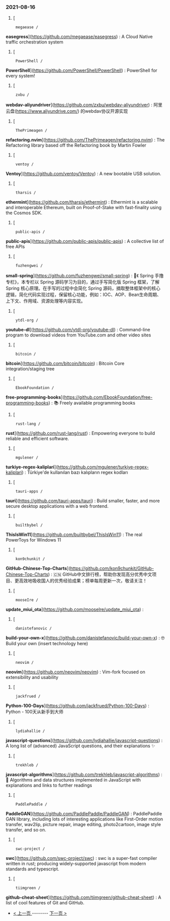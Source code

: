 ### 2021-08-16 
1. [
    

        megaease /
**easegress**](https://github.com/megaease/easegress) : A Cloud Native traffic orchestration system
1. [
    

        PowerShell /
**PowerShell**](https://github.com/PowerShell/PowerShell) : PowerShell for every system!
1. [
    

        zxbu /
**webdav-aliyundriver**](https://github.com/zxbu/webdav-aliyundriver) : 阿里云盘(https://www.aliyundrive.com/) 的webdav协议开源实现
1. [
    

        ThePrimeagen /
**refactoring.nvim**](https://github.com/ThePrimeagen/refactoring.nvim) : The Refactoring library based off the Refactoring book by Martin Fowler
1. [
    

        ventoy /
**Ventoy**](https://github.com/ventoy/Ventoy) : A new bootable USB solution.
1. [
    

        tharsis /
**ethermint**](https://github.com/tharsis/ethermint) : Ethermint is a scalable and interoperable Ethereum, built on Proof-of-Stake with fast-finality using the Cosmos SDK.
1. [
    

        public-apis /
**public-apis**](https://github.com/public-apis/public-apis) : A collective list of free APIs
1. [
    

        fuzhengwei /
**small-spring**](https://github.com/fuzhengwei/small-spring) : 🌱《 Spring 手撸专栏》，本专栏以 Spring 源码学习为目的，通过手写简化版 Spring 框架，了解 Spring 核心原理。在手写的过程中会简化 Spring 源码，摘取整体框架中的核心逻辑，简化代码实现过程，保留核心功能，例如：IOC、AOP、Bean生命周期、上下文、作用域、资源处理等内容实现。
1. [
    

        ytdl-org /
**youtube-dl**](https://github.com/ytdl-org/youtube-dl) : Command-line program to download videos from YouTube.com and other video sites
1. [
    

        bitcoin /
**bitcoin**](https://github.com/bitcoin/bitcoin) : Bitcoin Core integration/staging tree
1. [
    

        EbookFoundation /
**free-programming-books**](https://github.com/EbookFoundation/free-programming-books) : 📚 Freely available programming books
1. [
    

        rust-lang /
**rust**](https://github.com/rust-lang/rust) : Empowering everyone to build reliable and efficient software.
1. [
    

        mgulener /
**turkiye-regex-kaliplari**](https://github.com/mgulener/turkiye-regex-kaliplari) : Türkiye'de kullanılan bazı kalıpların regex kodları
1. [
    

        tauri-apps /
**tauri**](https://github.com/tauri-apps/tauri) : Build smaller, faster, and more secure desktop applications with a web frontend.
1. [
    

        builtbybel /
**ThisIsWin11**](https://github.com/builtbybel/ThisIsWin11) : The real PowerToys for Windows 11
1. [
    

        kon9chunkit /
**GitHub-Chinese-Top-Charts**](https://github.com/kon9chunkit/GitHub-Chinese-Top-Charts) : 🇨🇳 GitHub中文排行榜，帮助你发现高分优秀中文项目、更高效地吸收国人的优秀经验成果；榜单每周更新一次，敬请关注！
1. [
    

        mooseIre /
**update_miui_ota**](https://github.com/mooseIre/update_miui_ota) : 
1. [
    

        danistefanovic /
**build-your-own-x**](https://github.com/danistefanovic/build-your-own-x) : 🤓 Build your own (insert technology here)
1. [
    

        neovim /
**neovim**](https://github.com/neovim/neovim) : Vim-fork focused on extensibility and usability
1. [
    

        jackfrued /
**Python-100-Days**](https://github.com/jackfrued/Python-100-Days) : Python - 100天从新手到大师
1. [
    

        lydiahallie /
**javascript-questions**](https://github.com/lydiahallie/javascript-questions) : A long list of (advanced) JavaScript questions, and their explanations ✨
1. [
    

        trekhleb /
**javascript-algorithms**](https://github.com/trekhleb/javascript-algorithms) : 📝 Algorithms and data structures implemented in JavaScript with explanations and links to further readings
1. [
    

        PaddlePaddle /
**PaddleGAN**](https://github.com/PaddlePaddle/PaddleGAN) : PaddlePaddle GAN library, including lots of interesting applications like First-Order motion transfer, wav2lip, picture repair, image editing, photo2cartoon, image style transfer, and so on.
1. [
    

        swc-project /
**swc**](https://github.com/swc-project/swc) : swc is a super-fast compiler written in rust; producing widely-supported javascript from modern standards and typescript.
1. [
    

        tiimgreen /
**github-cheat-sheet**](https://github.com/tiimgreen/github-cheat-sheet) : A list of cool features of Git and GitHub. 

- [ < 上一页 ](https://github.com/able8/github-trending-daily-record/blob/master/2021-08-15.md) -------- [ 下一页 > ](https://github.com/able8/github-trending-daily-record/blob/master/2021-08-17.md)